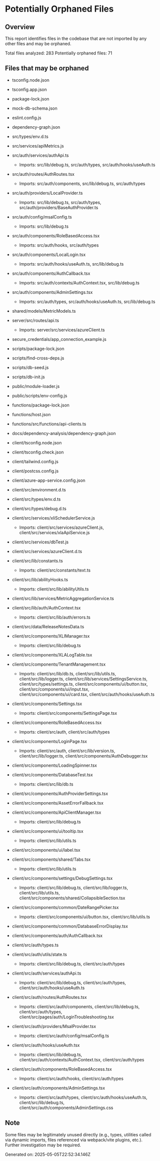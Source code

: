 # Potentially Orphaned Files
  
## Overview
This report identifies files in the codebase that are not imported by any other files and may be orphaned.

Total files analyzed: 283
Potentially orphaned files: 71

## Files that may be orphaned

- tsconfig.node.json

- tsconfig.app.json

- package-lock.json

- mock-db-schema.json

- eslint.config.js

- dependency-graph.json

- src/types/env.d.ts

- src/services/apiMetrics.js

- src/auth/services/authApi.ts
  - Imports: src/lib/debug.ts, src/auth/types, src/auth/hooks/useAuth.ts

- src/auth/routes/AuthRoutes.tsx
  - Imports: src/auth/components, src/lib/debug.ts, src/auth/types

- src/auth/providers/LocalProvider.ts
  - Imports: src/lib/debug.ts, src/auth/types, src/auth/providers/BaseAuthProvider.ts

- src/auth/config/msalConfig.ts
  - Imports: src/lib/debug.ts

- src/auth/components/RoleBasedAccess.tsx
  - Imports: src/auth/hooks, src/auth/types

- src/auth/components/LocalLogin.tsx
  - Imports: src/auth/hooks/useAuth.ts, src/lib/debug.ts

- src/auth/components/AuthCallback.tsx
  - Imports: src/auth/contexts/AuthContext.tsx, src/lib/debug.ts

- src/auth/components/AdminSettings.tsx
  - Imports: src/auth/types, src/auth/hooks/useAuth.ts, src/lib/debug.ts

- shared/models/MetricModels.ts

- server/src/routes/api.ts
  - Imports: server/src/services/azureClient.ts

- secure_credentials/app_connection_example.js

- scripts/package-lock.json

- scripts/find-cross-deps.js

- scripts/db-seed.js

- scripts/db-init.js

- public/module-loader.js

- public/scripts/env-config.js

- functions/package-lock.json

- functions/host.json

- functions/src/functions/api-clients.ts

- docs/dependency-analysis/dependency-graph.json

- client/tsconfig.node.json

- client/tsconfig.check.json

- client/tailwind.config.js

- client/postcss.config.js

- client/azure-app-service.config.json

- client/src/environment.d.ts

- client/src/types/env.d.ts

- client/src/types/debug.d.ts

- client/src/services/xliSchedulerService.js
  - Imports: client/src/services/azureClient.js, client/src/services/xlaApiService.js

- client/src/services/dbTest.js

- client/src/services/azureClient.d.ts

- client/src/lib/constants.ts
  - Imports: client/src/constants/text.ts

- client/src/lib/abilityHooks.ts
  - Imports: client/src/lib/abilityUtils.ts

- client/src/lib/services/MetricAggregationService.ts

- client/src/lib/auth/AuthContext.tsx
  - Imports: client/src/lib/auth/errors.ts

- client/src/data/ReleaseNotesData.ts

- client/src/components/XLIManager.tsx
  - Imports: client/src/lib/debug.ts

- client/src/components/XLALogTable.tsx

- client/src/components/TenantManagement.tsx
  - Imports: client/src/lib/db.ts, client/src/lib/utils.ts, client/src/lib/logger.ts, client/src/lib/services/SettingsService.ts, client/src/types/settings.ts, client/src/components/ui/button.tsx, client/src/components/ui/input.tsx, client/src/components/ui/card.tsx, client/src/auth/hooks/useAuth.ts

- client/src/components/Settings.tsx
  - Imports: client/src/components/SettingsPage.tsx

- client/src/components/RoleBasedAccess.tsx
  - Imports: client/src/auth, client/src/auth/types

- client/src/components/LoginPage.tsx
  - Imports: client/src/auth, client/src/lib/version.ts, client/src/lib/logger.ts, client/src/components/AuthDebugger.tsx

- client/src/components/LoadingSpinner.tsx

- client/src/components/DatabaseTest.tsx
  - Imports: client/src/lib/db.ts

- client/src/components/AuthProviderSettings.tsx

- client/src/components/AssetErrorFallback.tsx

- client/src/components/ApiClientManager.tsx
  - Imports: client/src/lib/debug.ts

- client/src/components/ui/tooltip.tsx
  - Imports: client/src/lib/utils.ts

- client/src/components/ui/label.tsx

- client/src/components/shared/Tabs.tsx
  - Imports: client/src/lib/utils.ts

- client/src/components/settings/DebugSettings.tsx
  - Imports: client/src/lib/debug.ts, client/src/lib/logger.ts, client/src/lib/utils.ts, client/src/components/shared/CollapsibleSection.tsx

- client/src/components/common/DateRangePicker.tsx
  - Imports: client/src/components/ui/button.tsx, client/src/lib/utils.ts

- client/src/components/common/DatabaseErrorDisplay.tsx

- client/src/components/auth/AuthCallback.tsx

- client/src/auth/types.ts

- client/src/auth/utils/state.ts
  - Imports: client/src/lib/debug.ts, client/src/auth/types

- client/src/auth/services/authApi.ts
  - Imports: client/src/lib/debug.ts, client/src/auth/types, client/src/auth/hooks/useAuth.ts

- client/src/auth/routes/AuthRoutes.tsx
  - Imports: client/src/auth/components, client/src/lib/debug.ts, client/src/auth/types, client/src/pages/auth/LoginTroubleshooting.tsx

- client/src/auth/providers/MsalProvider.tsx
  - Imports: client/src/auth/config/msalConfig.ts

- client/src/auth/hooks/useAuth.tsx
  - Imports: client/src/lib/debug.ts, client/src/auth/contexts/AuthContext.tsx, client/src/auth/types

- client/src/auth/components/RoleBasedAccess.tsx
  - Imports: client/src/auth/hooks, client/src/auth/types

- client/src/auth/components/AdminSettings.tsx
  - Imports: client/src/auth/types, client/src/auth/hooks/useAuth.ts, client/src/lib/debug.ts, client/src/auth/components/AdminSettings.css

## Note
Some files may be legitimately unused directly (e.g., types, utilities called via dynamic imports, 
files referenced via webpack/vite plugins, etc.). Further investigation may be required.

Generated on: 2025-05-05T22:52:34.146Z

